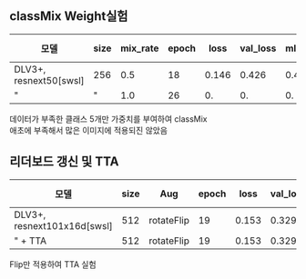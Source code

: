 
## classMix Weight실험
|모델|size|mix_rate|epoch|loss|val_loss|mIoU1|mIoU2|mIoU3|LB score|
|------|---|---|---|---|---|---|---|---|---|
|DLV3+, resnext50[swsl]|256|0.5|18|0.146|0.426|0.438|0.524|0.571|-|
|"|"|1.0|26|0.|0.|0.|0.|0.|-|

데이터가 부족한 클래스 5개만 가중치를 부여하여 classMix<br>
애초에 부족해서 많은 이미지에 적용되진 않았음


## 리더보드 갱신 및 TTA
|모델|size|Aug|epoch|loss|val_loss|mIoU1|mIoU2|mIoU3|LB score|
|------|---|---|---|---|---|---|---|---|---|
|DLV3+, resnext101x16d[swsl]|512|rotateFlip|19|0.153|0.329|0.521|0.612|0.643|0.6419|
|" + TTA|512|rotateFlip|19|0.153|0.329|0.521|0.612|0.643|0.6521|

Flip만 적용하여 TTA 실험

